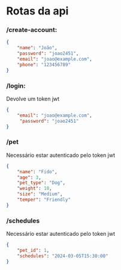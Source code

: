 


# Rotas da api 
### **/create-account:**
```JSON
{
    "name": "João",
    "password": "joao2451",
    "email": "joao@example.com", 
    "phone": "123456789"
}
```



### **/login:**
Devolve um token jwt
```JSON
{
    "email": "joao@example.com",
     "password": "joao2451"
}
```

### **/pet**
Necessário estar autenticado pelo token jwt
```JSON
{
    "name": "Fido",
    "age": 3,
    "pet_type": "Dog",
    "weight": 10,
    "size": "Medium",
    "temper": "Friendly"
}
```

### **/schedules**
Necessário estar autenticado pelo token jwt
```JSON
{
    "pet_id": 1,
    "schedules": "2024-03-05T15:30:00"
}
```

